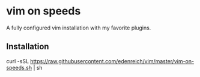 # vim on speeds

A fully configured vim installation with my favorite plugins.

## Installation

curl -sSL https://raw.githubusercontent.com/edenreich/vim/master/vim-on-speeds.sh | sh
